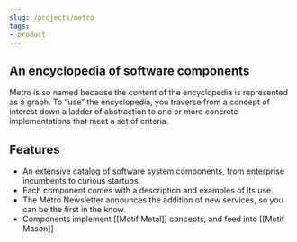 ```yaml
---
slug: /projects/metro
tags:
- product
---
```


## An encyclopedia of software components

Metro is so named because the content of the encyclopedia is represented as a graph. To “use” the encyclopedia, you traverse from a concept of interest down a ladder of abstraction to one or more concrete implementations that meet a set of criteria.

## Features
- An extensive catalog of software system components, from enterprise incumbents to curious startups.
- Each component comes with a description and examples of its use.
- The Metro Newsletter announces the addition of new services, so you can be the first in the know.
- Components implement [[Motif Metal]] concepts, and feed into [[Motif Mason]]
